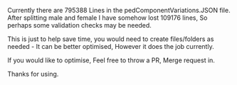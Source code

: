 Currently there are 795388 Lines in the pedComponentVariations.JSON file.
After splitting male and female I have somehow lost 109176 lines, So perhaps some validation checks may be needed.

This is just to help save time, you would need to create files/folders as needed - It can be better optimised, However it does the job currently.

If you would like to optimise, Feel free to throw a PR, Merge request in.

Thanks for using.
